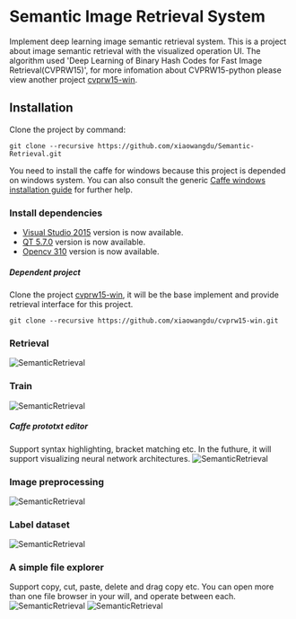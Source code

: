 # Semantic Image Retrieval System
Implement deep learning image semantic retrieval system.
This is a project about image semantic retrieval with the visualized operation UI. The algorithm used 'Deep Learning of Binary Hash Codes for Fast Image Retrieval(CVPRW15)', for more infomation about CVPRW15-python please view another project [cvprw15-win](https://github.com/xiaowangdu/cvprw15-win).

## Installation
Clone the project by command:
```
git clone --recursive https://github.com/xiaowangdu/Semantic-Retrieval.git
```

You need to install the caffe for windows because this project is depended on windows system. You can also consult the generic [Caffe windows installation guide](https://github.com/happynear/caffe-windows) for further help.

### Install dependencies
* [Visual Studio 2015](https://github.com/sadeepj/crfasrnn_keras) version is now available. <br/>
* [QT 5.7.0](https://github.com/sadeepj/crfasrnn_keras) version is now available. <br/>
* [Opencv 310](https://github.com/sadeepj/crfasrnn_keras) version is now available. <br/>

##### Dependent project

Clone the project [cvprw15-win](https://github.com/xiaowangdu/cvprw15-win ), it will be the base implement and provide retrieval interface for this project.
```
git clone --recursive https://github.com/xiaowangdu/cvprw15-win.git
```

### Retrieval
![SemanticRetrieval](https://github.com/xiaowangdu/Semantic-Retrieval/blob/master/Pictures/retrieval.PNG)

### Train 
![SemanticRetrieval](https://github.com/xiaowangdu/Semantic-Retrieval/blob/master/Pictures/train.PNG)
##### Caffe prototxt editor
Support syntax highlighting, bracket matching etc.
In the futhure, it will support visualizing neural network architectures.
![SemanticRetrieval](https://github.com/xiaowangdu/Semantic-Retrieval/blob/master/Pictures/prototxt_editor.PNG)

### Image preprocessing
![SemanticRetrieval](https://github.com/xiaowangdu/Semantic-Retrieval/blob/master/Pictures/preprocess.PNG)

### Label dataset
![SemanticRetrieval](https://github.com/xiaowangdu/Semantic-Retrieval/blob/master/Pictures/label.PNG)

### A simple file explorer
Support copy, cut, paste, delete and drag copy etc. You can open more than one file browser in your will, and operate between each.
![SemanticRetrieval](https://github.com/xiaowangdu/Semantic-Retrieval/blob/master/Pictures/files.PNG)
![SemanticRetrieval](https://github.com/xiaowangdu/Semantic-Retrieval/blob/master/Pictures/files-multiwin.PNG)
